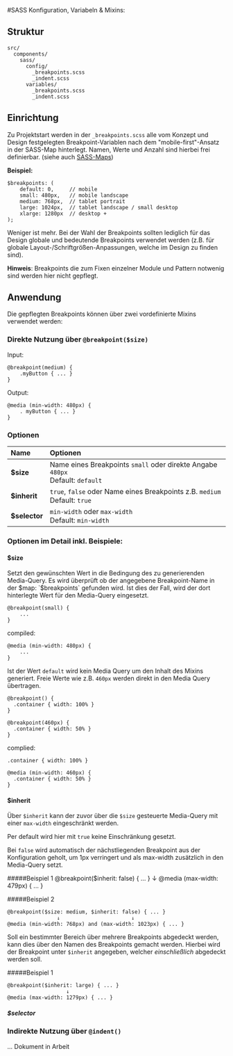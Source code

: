 #SASS Konfiguration, Variabeln & Mixins:

## Struktur 

	src/
	  components/
		sass/
		  config/
			_breakpoints.scss
			_indent.scss
		  variables/
			_breakpoints.scss
			_indent.scss

## Einrichtung

Zu Projektstart werden in der `_breakpoints.scss` alle vom Konzept und Design festgelegten Breakpoint-Variablen nach dem "mobile-first"-Ansatz in der SASS-Map hinterlegt. Namen, Werte und Anzahl sind hierbei frei definierbar. (siehe auch [SASS-Maps](https://sass-lang.com/documentation/file.SASS_REFERENCE.html#maps))

**Beispiel:**

	$breakpoints: (
	  	default: 0, 	// mobile
	    small: 480px, 	// mobile landscape
	    medium: 768px, 	// tablet portrait
	    large: 1024px, 	// tablet landscape / small desktop
	    xlarge: 1280px 	// desktop + 
	);

Weniger ist mehr. Bei der Wahl der Breakpoints sollten lediglich für das Design globale und bedeutende Breakpoints verwendet werden (z.B. für globale Layout-/Schriftgrößen-Anpassungen, welche im Design zu finden sind).
 
**Hinweis**:
Breakpoints die zum Fixen einzelner Module und Pattern notwenig sind werden hier nicht gepflegt.


## Anwendung

Die gepflegten Breakpoints können über zwei vordefinierte Mixins verwendet werden:

### Direkte Nutzung über `@breakpoint($size)`
Input: 

	@breakpoint(medium) {
		.myButton { ... }
	}

Output: 

	@media (min-width: 480px) {
		. myButton { ... }
	}

### Optionen
	
| Name       	| Optionen 	 | 
| :----------	| :-----------|
| **$size** 		| Name eines Breakpoints `small` oder direkte Angabe `480px` <br> Default: `default`|
| **$inherit**	| `true`, `false` oder Name eines Breakpoints z.B. `medium` <br>Default: `true` | 
| **$selector** 	| `min-width` oder `max-width`<br> Default: `min-width` | 

### Optionen im Detail inkl. Beispiele:

#### $size
Setzt den gewünschten Wert in die Bedingung des zu generierenden Media-Query. Es wird überprüft ob der angegebene Breakpoint-Name in der $map: `$breakpoints` gefunden wird. Ist dies der Fall, wird der dort hinterlegte Wert für den Media-Query eingesetzt.

	@breakpoint(small) {
		...
	}
	
compiled:
 
	@media (min-width: 480px) {
		...
	}

Ist der Wert `default` wird kein Media Query um den Inhalt des Mixins generiert. Freie Werte wie z.B. `460px` werden direkt in den Media Query übertragen.

	@breakpoint() {
	  .container { width: 100% }
	}

	@breakpoint(460px) {
	  .container { width: 50% }
	}
	
complied:
 
	.container { width: 100% }
	
	@media (min-width: 460px) {
	  .container { width: 50% }
	}

#### $inherit
Über `$inherit` kann der zuvor über die `$size` gesteuerte Media-Query mit einer `max-width` eingeschränkt werden. 

Per default wird hier mit `true` keine Einschränkung gesetzt.

Bei `false` wird automatisch der nächstliegenden Breakpoint aus der Konfiguration geholt, um 1px verringert und als max-width zusätzlich in den Media-Query setzt. 

#####Beispiel 1
	@breakpoint($inherit: false) { ... } 
					↓ 
	@media (max-width: 479px) { ... }
 	
#####Beispiel 2

  	@breakpoint($size: medium, $inherit: false) { ... }
  					↓ 						↓
  	@media (min-width: 768px) and (max-width: 1023px) { ... }

	
Soll ein bestimmter Bereich über mehrere Breakpoints abgedeckt werden, kann dies über den Namen des  Breakpoints gemacht werden. Hierbei wird der Breakpoint unter `$inherit` angegeben, welcher *einschließlich* abgedeckt werden soll. 

#####Beispiel 1
  
  	@breakpoint($inherit: large) { ... }
  					   ↓ 			
  	@media (max-width: 1279px) { ... }


##### $selector



### Indirekte Nutzung über `@indent()` 

... Dokument in Arbeit 



